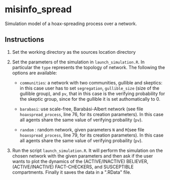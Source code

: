 # misinfo_spread

Simulation model of a hoax-spreading process over a network.

## Instructions

1.  Set the working directory as the sources location directory 

2. Set the parameters of the simulation in `launch_simulation.R`. In particular
   the `type` represents the topology of network. The following the options are
   available:
    
    * `communities`: a network with two communities, gullible and skeptics:
      in this case user has to set `segregation`, `gullible_size` (size of the gullible group),
      and `pv`, that in this case is the verifying probability for the skeptic group, 
      since for the gullible it is set authomatically to 0.

    * `barabasi`: use scale-free, Barabási-Albert network (see file
      `hoaxspread_process`, line 76, for its creation parameters). In this case all agents
      share the same value of verifying probaility (`pv`).

    * `random` : random network, given parameters `N` and `M`(see file
      `hoaxspread_process`, line 79, for its creation parameters). In this case all agents
      share the same value of verifying probaility (`pv`).

4.  Run the script `launch_simulation.R`. It will perform the simulation on the
    chosen network with the given parameters and then ask if the user wants to
    plot the dynamics of the (ACTIVE/INACTIVE) BELIEVER, (ACTIVE/INACTIVE) FACT-CHECKERS, and SUSCEPTIBLE
    compartments. Finally it saves the data in a ".RData" file.
